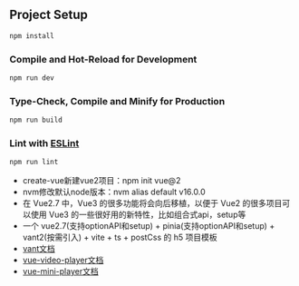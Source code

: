 ## Project Setup

```sh
npm install
```

### Compile and Hot-Reload for Development

```sh
npm run dev
```

### Type-Check, Compile and Minify for Production

```sh
npm run build
```

### Lint with [ESLint](https://eslint.org/)

```sh
npm run lint
```

* create-vue新建vue2项目：npm init vue@2
* nvm修改默认node版本：nvm alias default v16.0.0
* 在 Vue2.7 中，Vue3 的很多功能将会向后移植，以便于 Vue2 的很多项目可以使用 Vue3 的一些很好用的新特性，比如组合式api，setup等
* 一个 vue2.7(支持optionAPI和setup) + pinia(支持optionAPI和setup) + vant2(按需引入) + vite + ts + postCss 的 h5 项目模板
* [vant文档](https://vant-ui.github.io/vant/#/zh-CN/swipe-cell)
* [vue-video-player文档](https://github.com/core-player/vue-core-video-player)
* [vue-mini-player文档](https://github.com/webweifeng/vue-mini-player)


